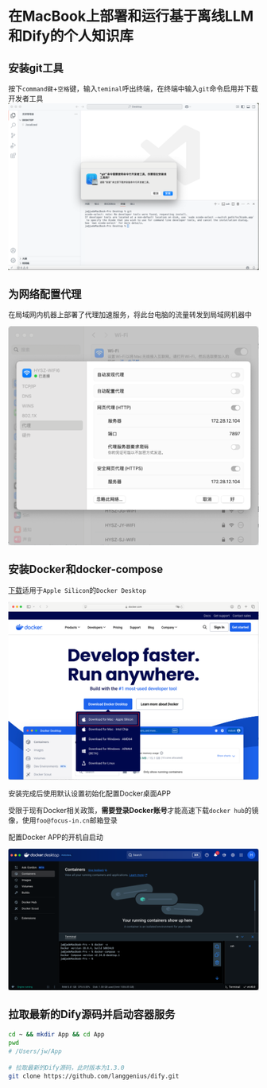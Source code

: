 # 在MacBook上部署和运行基于离线LLM和Dify的个人知识库

## 安装git工具

按下`command键`+`空格`键，输入`teminal`呼出终端，在终端中输入`git`命令启用并下载开发者工具
![alt text](0x00.安装git.png)

## 为网络配置代理

在局域网内机器上部署了代理加速服务，将此台电脑的流量转发到局域网机器中

![alt text](0x01.为Mac配置代理.png)

## 安装Docker和docker-compose

[下载](https://www.docker.com)适用于`Apple Silicon`的`Docker Desktop`

![alt text](0x02.下载Docker环境.png)

安装完成后使用默认设置初始化配置Docker桌面APP

受限于现有Docker相关政策，**需要登录Docker账号**才能高速下载`docker hub`的镜像，使用`foo@focus-in.cn`邮箱登录

配置Docker APP的开机自启动

![alt text](0x03.校验Docker环境.png)

## 拉取最新的Dify源码并启动容器服务

```Bash
cd ~ && mkdir App && cd App
pwd
# /Users/jw/App

# 拉取最新的Dify源码，此时版本为1.3.0
git clone https://github.com/langgenius/dify.git
```